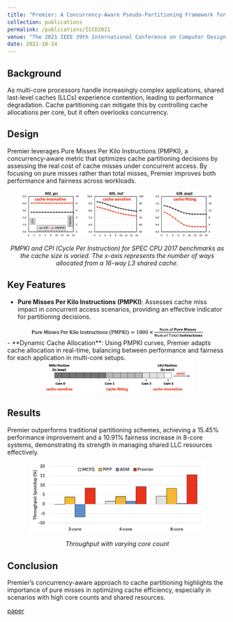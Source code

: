 ```yaml
---
title: "Premier: A Concurrency-Aware Pseudo-Partitioning Framework for Shared Last-Level Cache"
collection: publications
permalink: /publications/ICCD2021
venue: "The 2021 IEEE 39th International Conference on Computer Design (ICCD 2021)"
date: 2021-10-24
---
```


## Background

As multi-core processors handle increasingly complex applications, shared last-level caches (LLCs) experience contention, leading to performance degradation. Cache partitioning can mitigate this by controlling cache allocations per core, but it often overlooks concurrency.

## Design

Premier leverages Pure Misses Per Kilo Instructions (PMPKI), a concurrency-aware metric that optimizes cache partitioning decisions by assessing the real cost of cache misses under concurrent access. By focusing on pure misses rather than total misses, Premier improves both performance and fairness across workloads.
<div style="text-align: center;">
    <img src="../files/ICCD2021/PMPKI_curves.png" alt="PMPKI_curves" width="90%">
    <p><em>PMPKI and CPI (Cycle Per Instruction) for SPEC CPU 2017 benchmarks as the cache size is varied.
    The x-axis represents the number of ways allocated from a 16-way L3 shared cache. </em></p>
</div>




## Key Features

- **Pure Misses Per Kilo Instructions (PMPKI)**: Assesses cache miss impact in concurrent access scenarios, providing an effective indicator for partitioning decisions.
<div style="text-align: center;">
    <img src="../files/ICCD2021/PMPKI.png" alt="PMPKI" width="80%">
</div>
- **Dynamic Cache Allocation**: Using PMPKI curves, Premier adapts cache allocation in real-time, balancing between performance and fairness for each application in multi-core setups.
<div style="text-align: center;">
    <img src="../files/ICCD2021/Premier_overview.png" alt="PMPKI_overview" width="70%">
</div>

## Results

Premier outperforms traditional partitioning schemes, achieving a 15.45% performance improvement and a 10.91% fairness increase in 8-core systems, demonstrating its strength in managing shared LLC resources effectively.
<div style="text-align: center;">
    <img src="../files/ICCD2021/Premier_result.png" alt="Throughput with varying core count" width="80%">
    <p><em>Throughput with varying core count</em></p>
</div>

## Conclusion

Premier’s concurrency-aware approach to cache partitioning highlights the importance of pure misses in optimizing cache efficiency, especially in scenarios with high core counts and shared resources.


[paper](../files/ICCD2021/Premier_paper.pdf)
